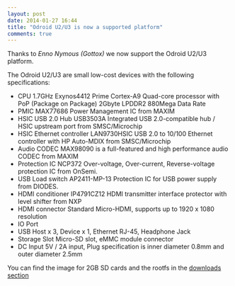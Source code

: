 ```yaml
---
layout: post
date: 2014-01-27 16:44
title: "Odroid U2/U3 is now a supported platform"
comments: true
---
```


Thanks to *Enno Nymous (Gottox)* we now support the Odroid U2/U3 platform.

The Odroid U2/U3 are small low-cost devices with the following specifications:

- CPU 1.7GHz Exynos4412 Prime Cortex-A9 Quad-core processor with PoP (Package on Package) 2Gbyte LPDDR2 880Mega Data Rate
- PMIC MAX77686 Power Management IC from MAXIM
- HSIC USB 2.0 Hub USB3503A Integrated USB 2.0-compatible hub / HSIC upstream port from SMSC/Microchip
- HSIC Ethernet controller LAN9730HSIC USB 2.0 to 10/100 Ethernet controller with HP Auto-MDIX from SMSC/Microchip
- Audio CODEC MAX98090 is a full-featured and high performance audio CODEC from MAXIM
- Protection IC NCP372 Over-voltage, Over-current, Reverse-voltage protection IC from OnSemi.
- USB Load switch AP2411-MP-13  Protection IC for USB power supply from DIODES.
- HDMI conditioner IP4791CZ12 HDMI transmitter interface protector with level shifter from NXP
- HDMI connector Standard Micro-HDMI, supports up to 1920 x 1080 resolution
- IO Port 	
- USB Host x 3, Device x 1, Ethernet RJ-45, Headphone Jack
- Storage Slot 	Micro-SD slot, eMMC module connector
- DC Input 5V / 2A input, Plug specification is inner diameter 0.8mm and outer diameter 2.5mm

You can find the image for 2GB SD cards and the rootfs in the [downloads section](http://voidlinux.eu/download/)
